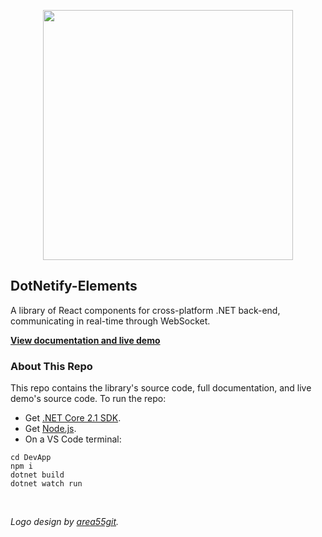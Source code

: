 <p align="center"><img width="400px" src="http://dotnetify.net/content/images/dotnetify-logo.png"></p>

## DotNetify-Elements

A library of React components for cross-platform .NET back-end, communicating in real-time through WebSocket.

[**View documentation and live demo**](http://dotnetify.net/elements)  

### About This Repo

This repo contains the library's source code, full documentation, and live demo's source code.  To run the repo:
- Get [.NET Core 2.1 SDK](https://www.microsoft.com/net/download/dotnet-core/sdk-2.1.300).  
- Get [Node.js](https://nodejs.org/en/).
- On a VS Code terminal:

```
cd DevApp
npm i 
dotnet build
dotnet watch run
```

<br/>     
   
_Logo design by [area55git](https://github.com/area55git)._
